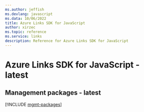 ```yaml
---
ms.author: jeffish
ms.devlang: javascript
ms.data: 10/06/2022
title: Azure Links SDK for JavaScript
author: xirzec
ms.topic: reference
ms.service: links
description: Reference for Azure Links SDK for JavaScript
---
```

# Azure Links SDK for JavaScript - latest

## Management packages - latest
[!INCLUDE [mgmt-packages](links-mgmt-index.md)]